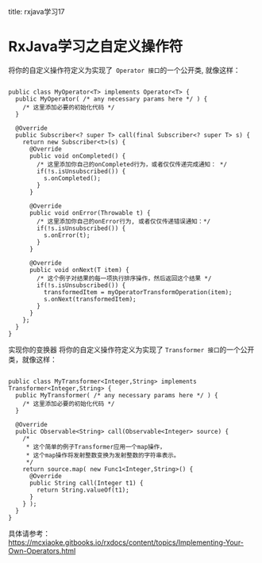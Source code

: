 title: rxjava学习17 

#  RxJava学习之自定义操作符 
将你的自定义操作符定义为实现了`  Operator 接口 `的一个公开类, 就像这样：
```

public class MyOperator<T> implements Operator<T> {
  public MyOperator( /* any necessary params here */ ) {
    /* 这里添加必要的初始化代码 */
  }

  @Override
  public Subscriber<? super T> call(final Subscriber<? super T> s) {
    return new Subscriber<t>(s) {
      @Override
      public void onCompleted() {
        /* 这里添加你自己的onCompleted行为，或者仅仅传递完成通知： */
        if(!s.isUnsubscribed()) {
          s.onCompleted();
        }
      }

      @Override
      public void onError(Throwable t) {
        /* 这里添加你自己的onError行为, 或者仅仅传递错误通知：*/
        if(!s.isUnsubscribed()) {
          s.onError(t);
        }
      }

      @Override
      public void onNext(T item) {
        /* 这个例子对结果的每一项执行排序操作，然后返回这个结果 */
        if(!s.isUnsubscribed()) {
          transformedItem = myOperatorTransformOperation(item);
          s.onNext(transformedItem);
        }
      }
    };
  }
}

```
实现你的变换器
将你的自定义操作符定义为实现了 ` Transformer 接口 `的一个公开类，就像这样：
```

public class MyTransformer<Integer,String> implements Transformer<Integer,String> {
  public MyTransformer( /* any necessary params here */ ) {
    /* 这里添加必要的初始化代码 */
  }

  @Override
  public Observable<String> call(Observable<Integer> source) {
    /* 
     * 这个简单的例子Transformer应用一个map操作，
     * 这个map操作将发射整数变换为发射整数的字符串表示。
     */
    return source.map( new Func1<Integer,String>() {
      @Override
      public String call(Integer t1) {
        return String.valueOf(t1);
      }
    } );
  }
}

```
具体请参考：https://mcxiaoke.gitbooks.io/rxdocs/content/topics/Implementing-Your-Own-Operators.html